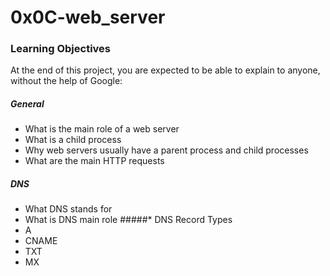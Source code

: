 # 0x0C-web_server

### Learning Objectives
At the end of this project, you are expected to be able to explain to anyone, without the help of Google:

##### General
* What is the main role of a web server
* What is a child process
* Why web servers usually have a parent process and child processes
* What are the main HTTP requests
##### DNS
* What DNS stands for
* What is DNS main role
#####* DNS Record Types
* A
* CNAME
* TXT
* MX